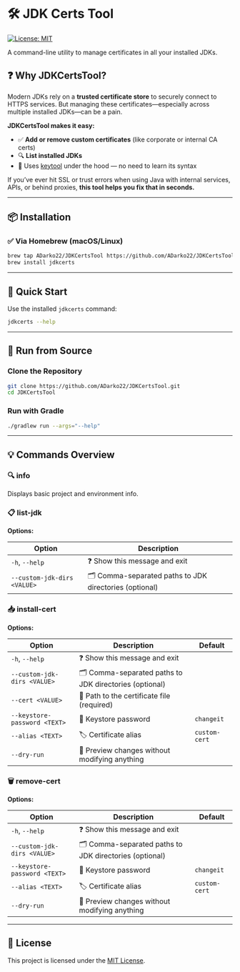 # 🛠️ JDK Certs Tool

[![License: MIT](https://img.shields.io/badge/License-MIT-yellow.svg)](LICENSE)

A command-line utility to manage certificates in all your installed JDKs.

## ❓ Why JDKCertsTool?

Modern JDKs rely on a **trusted certificate store** to securely connect to HTTPS services. But managing these certificates—especially across multiple installed JDKs—can be a pain.

**JDKCertsTool makes it easy:**

- ✅ **Add or remove custom certificates** (like corporate or internal CA certs)
- 🔍 **List installed JDKs** 
- 🔐 Uses [keytool](https://docs.oracle.com/javase/10/tools/keytool.htm) under the hood — no need to learn its syntax

If you’ve ever hit SSL or trust errors when using Java with internal services, APIs, or behind proxies, **this tool helps you fix that in seconds.**

---

## 📦 Installation

### ✅ Via Homebrew (macOS/Linux)

```bash
brew tap ADarko22/JDKCertsTool https://github.com/ADarko22/JDKCertsTool
brew install jdkcerts
````

---

## 🚀 Quick Start

Use the installed `jdkcerts` command:

```bash
jdkcerts --help
```

---

## 🧪 Run from Source

### Clone the Repository

```bash
git clone https://github.com/ADarko22/JDKCertsTool.git
cd JDKCertsTool
```

### Run with Gradle

```bash
./gradlew run --args="--help"
```

---

## 💡 Commands Overview

### 🔍 info

Displays basic project and environment info.

### 📋 list-jdk

**Options:**

| Option                      | Description                                              |
|-----------------------------|----------------------------------------------------------|
| `-h`, `--help`              | ❓ Show this message and exit                             |
| `--custom-jdk-dirs <VALUE>` | 🗂️  Comma-separated paths to JDK directories (optional) |

### 📥 install-cert

**Options:**

| Option                       | Description                                              | Default       |
|------------------------------|----------------------------------------------------------|---------------|
| `-h`, `--help`               | ❓ Show this message and exit                             |               |
| `--custom-jdk-dirs <VALUE>`  | 🗂️  Comma-separated paths to JDK directories (optional) |               |
| `--cert <VALUE>`             | 📄 Path to the certificate file (required)               |               |
| `--keystore-password <TEXT>` | 🔐 Keystore password                                     | `changeit`    |
| `--alias <TEXT>`             | 🏷️  Certificate alias                                   | `custom-cert` |
| `--dry-run`                  | 🛑 Preview changes without modifying anything            |               |

### 🗑️ remove-cert

**Options:**

| Option                       | Description                                              | Default       |
|------------------------------|----------------------------------------------------------|---------------|
| `-h`, `--help`               | ❓ Show this message and exit                             |               |
| `--custom-jdk-dirs <VALUE>`  | 🗂️  Comma-separated paths to JDK directories (optional) |               |
| `--keystore-password <TEXT>` | 🔐 Keystore password                                     | `changeit`    |
| `--alias <TEXT>`             | 🏷️  Certificate alias                                   | `custom-cert` |
| `--dry-run`                  | 🛑 Preview changes without modifying anything            |               |

---

## 📄 License

This project is licensed under the [MIT License](LICENSE).
